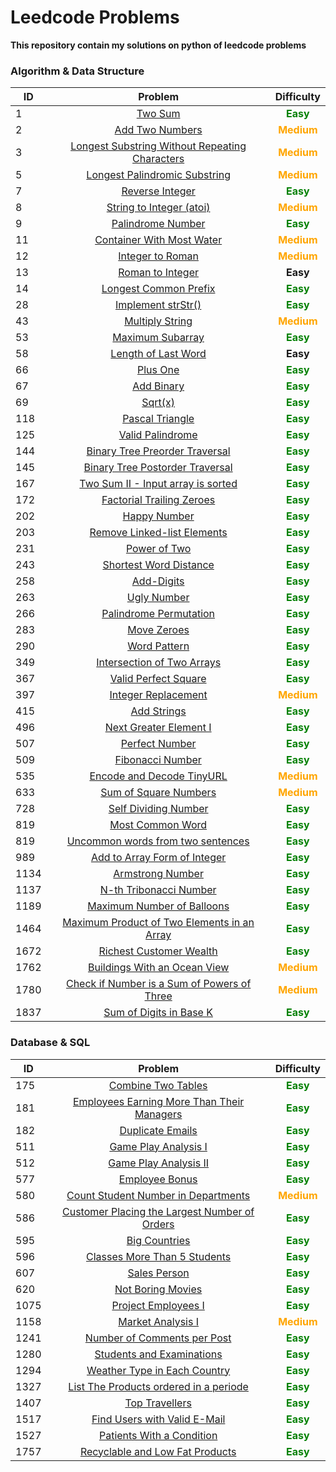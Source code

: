 # Leedcode Problems 

**This repository contain my solutions on python of leedcode problems**

### Algorithm & Data Structure 

| ID        | Problem           | Difficulty |
| ------------- |:-------------:|:-------------:|
| 1      | [Two Sum](1-two-sum) | <span style="color: Green;">**Easy** </span>|
| 2      | [Add Two Numbers](2-add-two-numbers) | <span style="color: Orange;">**Medium** </span> |
| 3      | [Longest Substring Without Repeating Characters](3-longest-substring-without-repeating-characters) | <span style="color: Orange;">**Medium** </span> |
| 5      | [Longest Palindromic Substring](5-longest-palindromic-substring) | <span style="color: Orange;">**Medium** </span> |
| 7      | [Reverse Integer](7-reverse-integer) |  <span style="color: Green;">**Easy** </span>|
| 8      | [String to Integer (atoi)](8-string-to-integer-atoi) | <span style="color: Orange;">**Medium** </span> |
| 9      | [Palindrome Number](9-palindrome-number) |  <span style="color: Green;">**Easy** </span>|
| 11      | [Container With Most Water](11-container-with-most-water) | <span style="color: Orange;">**Medium** </span> |
| 12      | [Integer to Roman](12-integer-to-roman) | <span style="color: Orange;">**Medium** </span> |
| 13      | [Roman to Integer](13-roman-to-integer) | **Easy** |
| 14      | [Longest Common Prefix](14-longest-common-prefix) |  <span style="color: Green;">**Easy** </span>|
| 28      | [Implement strStr()](28-implement-strStr) |  <span style="color: Green;">**Easy** </span>|
| 43      | [Multiply String](43-multiply-strings) | <span style="color: Orange;">**Medium** </span> |
| 53      | [Maximum Subarray](53-maximum-subarray) |  <span style="color: Green;">**Easy** </span>|
| 58      | [Length of Last Word](58-length-of-last-word) | **Easy** |
| 66      | [Plus One](66-plus-one) | <span style="color: Green;">**Easy** </span>|
| 67      | [Add Binary](67-add-binary) | <span style="color: Green;">**Easy** </span>|
| 69      | [Sqrt(x)](69-sqrt(x)) | <span style="color: Green;">**Easy** </span>|
| 118      | [Pascal Triangle](118-pascal-triangle) | <span style="color: Green;">**Easy** </span>|
| 125      | [Valid Palindrome](125-valid-palindrome) | <span style="color: Green;">**Easy** </span>|
| 144      | [Binary Tree Preorder Traversal](144-binary-tree-preorder-traversal) | <span style="color: Green;">**Easy** </span>|
| 145      | [Binary Tree Postorder Traversal](145-binary-tree-postorder-traversal) | <span style="color: Green;">**Easy** </span>|
| 167      | [Two Sum II - Input array is sorted](167-two-sum-II) | <span style="color: Green;">**Easy** </span>|
| 172      | [Factorial Trailing Zeroes](172-factorial-trailing-zeroes) | <span style="color: Green;">**Easy** </span>|
| 202      | [Happy Number](202-happy-number) | <span style="color: Green;">**Easy** </span>|
| 203      | [Remove Linked-list Elements](203-remove-linked-list-elements) | <span style="color: Green;">**Easy** </span>|
| 231      | [Power of Two](231-power-of-two) | <span style="color: Green;">**Easy** </span>|
| 243      | [Shortest Word Distance](243-shortest-word-distance) | <span style="color: Green;">**Easy** </span>|
| 258      | [Add-Digits](258-add-digits) | <span style="color: Green;">**Easy** </span>|
| 263      | [Ugly Number](263-ugly-number) | <span style="color: Green;">**Easy** </span>|
| 266      | [Palindrome Permutation](266-palindrome-permutation) | <span style="color: Green;">**Easy** </span>|
| 283      | [Move Zeroes](283-move-zeroes) | <span style="color: Green;">**Easy** </span>|
| 290      | [Word Pattern](290-word-pattern) | <span style="color: Green;">**Easy** </span>|
| 349      | [Intersection of Two Arrays](349-intersection-of-two-arrays) | <span style="color: Green;">**Easy** </span>|
| 367      | [Valid Perfect Square](367-valid-perfect-square) | <span style="color: Green;">**Easy** </span>|
| 397      | [Integer Replacement](397-integer-replacement) | <span style="color: Orange;">**Medium** </span> |
| 415      | [Add Strings](415-add-strings) | <span style="color: Green;">**Easy** </span>|
| 496      | [Next Greater Element I](496-next-greater-element-1) | <span style="color: Green;">**Easy** </span>|
| 507      | [Perfect Number](507-perfect-number) | <span style="color: Green;">**Easy** </span>|
| 509      | [Fibonacci Number](509-fibonacci-number) | <span style="color: Green;">**Easy** </span>|
| 535      | [Encode and Decode TinyURL](535-encode-and-decode-TinyURL) | <span style="color: Orange;">**Medium** </span> |
| 633      | [Sum of Square Numbers](633-sum-of-square-numbers) | <span style="color: Orange;">**Medium** </span> |
| 728      | [Self Dividing Number](728-self-dividing-numbers) | <span style="color: Green;">**Easy** </span>|
| 819      | [Most Common Word](819-most-common-word) | <span style="color: Green;">**Easy** </span>|
| 819      | [Uncommon words from two sentences](884-uncommon-words-from-two-sentences) | <span style="color: Green;">**Easy** </span>|
| 989      | [Add to Array Form of Integer](989-add-to-array-form-of-integer) | <span style="color: Green;">**Easy** </span>|
| 1134      | [Armstrong Number](1134-armstrong-number) | <span style="color: Green;">**Easy** </span>|
| 1137      | [N-th Tribonacci Number](1137-N-th-tribonacci-number) | <span style="color: Green;">**Easy** </span>|
| 1189      | [Maximum Number of Balloons](1189-maximum-number-of-balloons) | <span style="color: Green;">**Easy** </span>|
| 1464      | [Maximum Product of Two Elements in an Array](1464-maximum-product-of-two-elements-in-an-array) | <span style="color: Green;">**Easy** </span>|
| 1672      | [Richest Customer Wealth](1672-richest-customer-wealth) | <span style="color: Green;">**Easy** </span>|
| 1762     | [Buildings With an Ocean View](1762-buildings-with-an-ocean-view) | <span style="color: Orange;">**Medium** </span> |
| 1780     | [Check if Number is a Sum of Powers of Three](1780-check-if-number-is-a-sum-of-powers-of-three) | <span style="color: Orange;">**Medium** </span> |
| 1837      | [Sum of Digits in Base K](1837-sum-of-digits-in-base-K) | <span style="color: Green;">**Easy** </span>|


### Database & SQL 

| ID        | Problem           | Difficulty |
| ------------- |:-------------:|:-------------:|
| 175      | [Combine Two Tables](175-combine-two-tables) | <span style="color: Green;">**Easy** </span>|
| 181      | [Employees Earning More Than Their Managers](181-employees-earning-more-than-their-managers) | <span style="color: Green;">**Easy** </span>|
| 182      | [Duplicate Emails](182-duplicate-emails) | <span style="color: Green;">**Easy** </span>|
| 511      | [Game Play Analysis I](511-game-play-analysis-I) | <span style="color: Green;">**Easy** </span>|
| 512      | [Game Play Analysis II](512-game-play-analysis-II) | <span style="color: Green;">**Easy** </span>|
| 577      | [Employee Bonus](577-employee-bonus) | <span style="color: Green;">**Easy** </span>|
| 580      | [Count Student Number in Departments](580-count-student-number-in-departments) | <span style="color: Orange;">**Medium** </span> |
| 586      | [Customer Placing the Largest Number of Orders](586-customer-placing-the-largest-number-of-orders) | <span style="color: Green;">**Easy** </span>|
| 595      | [Big Countries](595-big-countries) | <span style="color: Green;">**Easy** </span>|
| 596      | [Classes More Than 5 Students](596-classes-more-than-5-sudents) | <span style="color: Green;">**Easy** </span>|
| 607      | [Sales Person](607-sales-person) | <span style="color: Green;">**Easy** </span>|
| 620      | [Not Boring Movies](620-not-boring-movies) | <span style="color: Green;">**Easy** </span>|
| 1075      | [Project Employees I](1075-project-employees-I) | <span style="color: Green;">**Easy** </span>|
| 1158      | [Market Analysis I](1158-market-analysis-I) | <span style="color: Orange;">**Medium** </span> |
| 1241      | [Number of Comments per Post](1241-number-of-comments-per-post) | <span style="color: Green;">**Easy** </span>|
| 1280      | [Students and Examinations](1280-students-and-examinations) | <span style="color: Green;">**Easy** </span>|
| 1294      | [Weather Type in Each Country](1294-weather-type-in-each-country) | <span style="color: Green;">**Easy** </span>|
| 1327      | [List The Products ordered in a periode](1327-list-the-products-ordered-in-a-period) | <span style="color: Green;">**Easy** </span>|
| 1407      | [Top Travellers](1407-top-travellers) | <span style="color: Green;">**Easy** </span>|
| 1517      | [Find Users with Valid E-Mail](1517-find-users-with-valid-e-Mails) | <span style="color: Green;">**Easy** </span>|
| 1527      | [Patients With a Condition](1527-patients-with-a-condition) | <span style="color: Green;">**Easy** </span>|
| 1757      | [Recyclable and Low Fat Products](1757-recyclable-and-low-fat-products) | <span style="color: Green;">**Easy** </span>|


